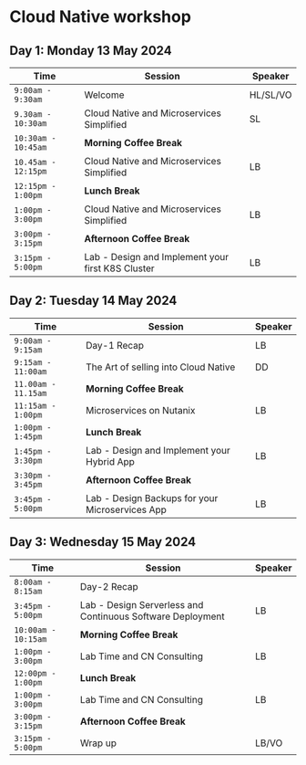 # Cloud Native workshop

## Day 1: Monday 13 May 2024

|  Time | Session | Speaker |
|-------------------------|--------|----------------|
|`9:00am - 9:30am` | Welcome | HL/SL/VO |
|`9.30am - 10:30am` | Cloud Native and Microservices Simplified | SL |
|`10:30am - 10:45am` | **Morning Coffee Break** |
|`10.45am - 12:15pm` | Cloud Native and Microservices Simplified | LB |
|`12:15pm - 1:00pm` | **Lunch Break** |
|`1:00pm - 3:00pm`| Cloud Native and Microservices Simplified | LB |
|`3:00pm - 3:15pm`| **Afternoon Coffee Break** |
|`3:15pm - 5:00pm`| Lab - Design and Implement your first K8S Cluster | LB |


## Day 2: Tuesday 14 May 2024

| Time | Session | Speaker |
|-------------------------|----------|----------------|
|`9:00am - 9:15am` | Day-1 Recap | LB |
|`9:15am - 11:00am`| The Art of selling into Cloud Native | DD |
|`11.00am - 11.15am` | **Morning Coffee Break** |
|`11:15am - 1:00pm` | Microservices on Nutanix | LB |
|`1:00pm - 1:45pm` | **Lunch Break** |
|`1:45pm - 3:30pm `| Lab - Design and Implement your Hybrid App | LB |
|`3:30pm - 3:45pm` | **Afternoon Coffee Break** |
|`3:45pm - 5:00pm`| Lab - Design Backups for your Microservices App | LB |
                        
## Day 3: Wednesday 15 May 2024


| Time | Session | Speaker |
|-------------------------|----------|----------------|
|`8:00am - 8:15am` | Day-2 Recap |
|`3:45pm - 5:00pm `| Lab - Design Serverless and Continuous Software Deployment | LB |
|`10:00am - 10:15am` | **Morning Coffee Break** |
|`1:00pm - 3:00pm`| Lab Time and CN Consulting | LB |
|`12:00pm - 1:00pm` | **Lunch Break** |
|`1:00pm - 3:00pm`| Lab Time and CN Consulting | LB |
|`3:00pm - 3:15pm` | **Afternoon Coffee Break** |
|`3:15pm - 5:00pm`| Wrap up | LB/VO |

